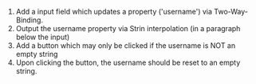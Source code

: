 1. Add a input field which updates a property ('username') via Two-Way-Binding.
2. Output the username property via Strin interpolation (in a paragraph below the input)
3. Add a button which may only be clicked if the username is NOT an empty string
4. Upon clicking the button, the username should be reset to an empty string.
